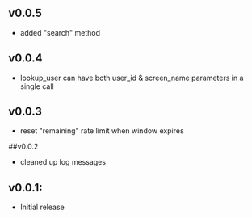 ## v0.0.5
* added "search" method

## v0.0.4

* lookup_user can have both user_id & screen_name parameters in a single call

## v0.0.3

* reset "remaining" rate limit when window expires


##v0.0.2

* cleaned up log messages


## v0.0.1:

* Initial release
